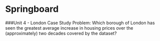 # Springboard
###Unit 4 - London Case Study
Problem: Which borough of London has seen the greatest average increase in housing prices over the (approximately) two decades covered by the dataset? 

